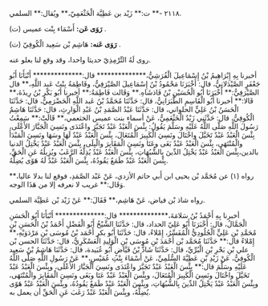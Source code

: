 ٢١١٨ -** ت:** زَيْد بن عَطِيَّة الْخَثْعَمِيّ،** ويُقال:** السلمي.

**رَوَى عَن:** أَسْمَاء بِنْت عميس (ت) .

**رَوَى عَنه:** هَاشِم بْن سَعِيد الْكُوفِيّ (ت) .

روى لَهُ التِّرْمِذِيّ حديثا واحدا، وقد وقع لنا بعلو عنه.

أخبرنا بِهِ إِبْرَاهِيمُ بْنُ إِسْمَاعِيلَ الْقُرَشِيُّ،************** قال:************** أَنْبَأَنَا أَبُو جَعْفَرٍ الصَّيْدَلانِيُّ، قال: أَخْبَرَنَا مَحْمُودُ بْنُ إِسْمَاعِيلَ الصَّيْرَفِيُّ، وفَاطِمَةُ بِنْتُ عَبد اللَّهِ،** قال الصَّيْرَفِيُّ:** أَخْبَرَنَا أَبُو الْحُسَيْنِ بْنُ فَاذشَاهِ.** وَقَالت فَاطِمَةُ:** أخبرنا أَبُو بَكْرِ بْنُ رِيذَةَ،** قَالا:** أخبرنا أَبُو الْقَاسِمِ الطَّبَرَانِيُّ، قال: حَدَّثَنَا مُحَمَّدُ بْنُ عَبد اللَّهِ الْحَضْرَمِيُّ، قال: حَدَّثَنَا الْحَسَنُ بْنُ عَلِيٍّ الحلواني، قال: حَدَّثَنَا عَبْدُ الصَّمَدِ بْنُ عَبْدِ الْوَارِثِ، قال: حَدَّثَنَا هَاشِمٌ الْكُوفِيُّ، قال: حَدَّثَنِي زَيْدٌ الْخَثْعَمِيُّ، عَنْ أسماء بنت عميس الخثعمي،** قَالَتْ:** سَمِعْتُ رَسُولَ اللَّهِ صَلَّى اللَّهُ عَلَيْهِ وسَلَّمَ يَقُولُ: بِئْسَ الْعَبْدُ عَبْدٌ تَجَبَّرَ واعْتَدَى ونَسِيَ الْجَبَّارَ الأَعْلَى، بِئْسَ الْعَبْدُ عَبْدٌ تَخَيَّلَ واخْتَالَ ونَسِيَ الْكَبِيرَ الْمُتَعَالَ، بِئْسَ الْعَبْدُ عَبْدٌ لَهَا وسَهَا ونَسِيَ الْمَبْدَأَ والْمُنْتَهَى، بِئْسَ الْعَبْدُ عَبْدٌ بَغَى وعَتَا ونَسِيَ الْمَقَابِرَ والْبِلَى، بِئْسَ الْعَبْدُ عَبْدٌ يَخْتِلُ الدنيا بالدين،بِئْسَ الْعَبْدُ عَبْدٌ يَخْتِلُ الدِّينَ بِالشُّبُهَاتِ، بِئْسَ الْعَبْدُ عَبْدٌ يُذِلُّهُ الرَّغَبُ ويُزِيلُهُ عَنِ الْحَقِّ، بِئْسَ الْعَبْدُ عَبْدٌ طَمَعٌ يَقُودُهُ، بِئْسَ الْعَبْدُ عَبْدٌ لَهُ هَوًى يُضِلُّهُ.

رواه (١) عن مُحَمَّد بْن يحيى ابن أَبي حاتم الأزدي، عَنْ عَبْد الصَّمَدِ، فوقع لنا بدلا عاليا،** وَقَال:** غريب لا نعرفه إلا من هَذَا الوجه.

رواه شاذ بْن فياض، عَنْ هَاشِم،** فَقَالَ:** عَنْ زَيْد بْن عَطِيَّة السلمي.

أخبرنا بِهِ أَحْمَدُ بْنُ سَلامَةَ،************** قال:************** أَنْبَأَنَا أَبُو الْحَسَنِ الْجَمَّالُ، قال: أَخْبَرَنَا أَبُو عَلِيّ الحداد، قال: حَدَّثَنَا الشَّيْخُ أَبُو الْفَضْلِ أَحْمَدُ بْنُ الْحَسَنِ بْنِ مُحَمَّدِ بْنِ عَلِيٍّ الْجُلُودِيُّ الْمُفَسِّرُ، إِمْلاءً، قال: حَدَّثَنَا أَبُو بكر أَحْمَد بْنُ مُوسَى بْنِ مَرْدَوَيْهِ،** إِمْلاءً قال:** حَدَّثَنَا مُحَمَّد بْن أَحْمَدَ بْنِ مُوسَى بْنِ الْوَلِيدِ الْعَسْكَرِيُّ، قال: حَدَّثَنَا الحسن بْن علي بْنِ بَحْرِ بْنِ الْبُرِّيِّ، قال: حَدَّثَنَا شَاذُّ بْنُ فَيَّاضٍ أَبُو عُبَيدة، قال: حَدَّثَنَا هَاشِمُ بْنُ سَعِيد الْكُوفِيُّ، عَنْ زَيْدِ بْنِ عَطِيَّةَ السُّلَمِيِّ، عَنْ أَسْمَاءَ بِنْتِ عُمَيْسٍ،** عَنْ رَسُولِ اللَّهِ صَلَّى اللَّهُ عَلَيْهِ وسَلَّمَ قال:** بِئْسَ الْعَبْدُ عَبْدٌ تَجَبَّرَ واعْتَدَى ونَسِيَ الْجَبَّارَ الأَعْلَى، وبِئْسَ الْعَبْدُ عَبْدٌ تَخَيَّلَ واخْتَالَ ونَسِيَ الْكَبِيرَ الْمُتَعَالَ، وبِئْسَ الْعَبْدُ عَبْدٌ عَتَا وبَغَى ونَسِيَ الْمَقَابِرَ والْمُنْتَهَى، وبِئْسَ الْعَبْدُ عَبْدٌ يَخْتِلُ الدِّينَ بِالشُّبُهَاتِ، وبِئْسَ الْعَبْدُ عَبْدٌ طَمَعٌ يَقُودُهُ، وبِئْسَ الْعَبْدُ عَبْدٌ هَوًى يُضِلُّهُ، وبِئْسَ الْعَبْدُ عَبْدٌ رَغَبَ عَنِ الْحَقِّ أن يعمل به.